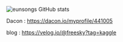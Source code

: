 ![eunsongs GitHub stats](https://github-readme-stats.vercel.app/api?username=freeskyES&show_icons=true&count_private=true)

Dacon : https://dacon.io/myprofile/441005


blog : https://velog.io/@freesky?tag=kaggle
